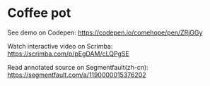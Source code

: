 # Coffee pot

See demo on Codepen: https://codepen.io/comehope/pen/ZRjGGy

Watch interactive video on Scrimba: https://scrimba.com/p/pEgDAM/cLQPgSE

Read annotated source on Segmentfault(zh-cn): https://segmentfault.com/a/1190000015376202